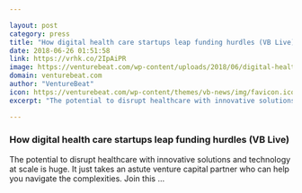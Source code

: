 ```yaml
---

layout: post
category: press
title: "How digital health care startups leap funding hurdles (VB Live)"
date: 2018-06-26 01:51:58
link: https://vrhk.co/2IpAiPR
image: https://venturebeat.com/wp-content/uploads/2018/06/digital-health-tech.shutterstock_690127048-1.jpg?fit=1200%2C850&strip=all
domain: venturebeat.com
author: "VentureBeat"
icon: https://venturebeat.com/wp-content/themes/vb-news/img/favicon.ico
excerpt: "The potential to disrupt healthcare with innovative solutions and technology at scale is huge. It just takes an astute venture capital partner who can help you navigate the complexities. Join this …"

---
```


### How digital health care startups leap funding hurdles (VB Live)

The potential to disrupt healthcare with innovative solutions and technology at scale is huge. It just takes an astute venture capital partner who can help you navigate the complexities. Join this …